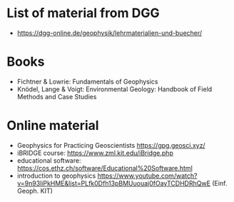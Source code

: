 # List of material from DGG
* https://dgg-online.de/geophysik/lehrmaterialien-und-buecher/

# Books
* Fichtner & Lowrie: Fundamentals of Geophysics
* Knödel, Lange & Voigt: Environmental Geology: Handbook of Field Methods and Case Studies

# Online material

* Geophysics for Practicing Geoscientists https://gpg.geosci.xyz/
* iBRIDGE course: https://www.zml.kit.edu/iBridge.php
* educational software: https://cos.ethz.ch/software/Educational%20Software.html
* introduction to geophysics https://www.youtube.com/watch?v=9n93liPkHME&list=PLfk0Dfh13pBMUuouaj0fOayTCDHDRhQwE (Einf. Geoph. KIT)
